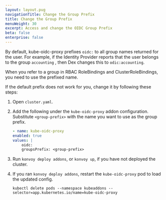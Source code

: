 ```yaml
---
layout: layout.pug
navigationTitle: Change the Group Prefix
title: Change the Group Prefix
menuWeight: 30
excerpt: Access and change the OIDC Group Prefix
beta: false
enterprise: false
---
```


By default, kube-oidc-proxy prefixes `oidc:` to all group names returned for the user. For example, if the Identity Provider reports that the user belongs to the group `accounting` , then Dex changes this to `odic:accounting`.

When you refer to a group in RBAC RoleBindings and ClusterRoleBindings, you need to use the prefixed name.

If the default prefix does not work for you, change it by following these steps:

1.  Open `cluster.yaml`.
1.  Add the following under the `kube-oidc-proxy` addon configuration. Substitute `<group-prefix>` with the name you want to use as the group prefix.

    ```yaml
    - name: kube-oidc-proxy
    enabled: true
    values: |
        oidc:
        groupsPrefix: <group-prefix>
    ```

1.  Run `konvoy deploy addons`, or `konvoy up`, if you have not deployed the cluster.
1.  If you ran `konvoy deploy addons`, restart the `kube-oidc-proxy` pod to load the updated config.

    ```shell
    kubectl delete pods --namespace kubeaddons --selector=app.kubernetes.io/name=kube-oidc-proxy
    ```
